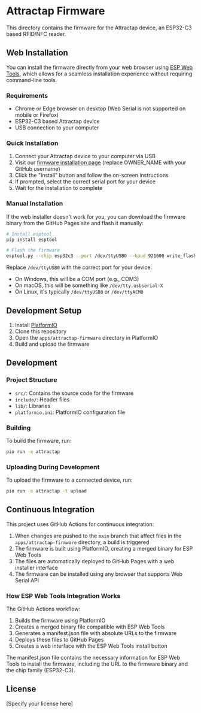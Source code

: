 # Attractap Firmware

This directory contains the firmware for the Attractap device, an ESP32-C3 based RFID/NFC reader.

## Web Installation

You can install the firmware directly from your web browser using [ESP Web Tools](https://esphome.github.io/esp-web-tools/), which allows for a seamless installation experience without requiring command-line tools.

### Requirements

- Chrome or Edge browser on desktop (Web Serial is not supported on mobile or Firefox)
- ESP32-C3 based Attractap device
- USB connection to your computer

### Quick Installation

1. Connect your Attractap device to your computer via USB
2. Visit our [firmware installation page](https://OWNER_NAME.github.io/Attraccess/) (replace OWNER_NAME with your GitHub username)
3. Click the "Install" button and follow the on-screen instructions
4. If prompted, select the correct serial port for your device
5. Wait for the installation to complete

### Manual Installation

If the web installer doesn't work for you, you can download the firmware binary from the GitHub Pages site and flash it manually:

```bash
# Install esptool
pip install esptool

# Flash the firmware
esptool.py --chip esp32c3 --port /dev/ttyUSB0 --baud 921600 write_flash 0x0 merged-firmware.bin
```

Replace `/dev/ttyUSB0` with the correct port for your device:

- On Windows, this will be a COM port (e.g., COM3)
- On macOS, this will be something like `/dev/tty.usbserial-X`
- On Linux, it's typically `/dev/ttyUSB0` or `/dev/ttyACM0`

## Development Setup

1. Install [PlatformIO](https://platformio.org/)
2. Clone this repository
3. Open the `apps/attractap-firmware` directory in PlatformIO
4. Build and upload the firmware

## Development

### Project Structure

- `src/`: Contains the source code for the firmware
- `include/`: Header files
- `lib/`: Libraries
- `platformio.ini`: PlatformIO configuration file

### Building

To build the firmware, run:

```bash
pio run -e attractap
```

### Uploading During Development

To upload the firmware to a connected device, run:

```bash
pio run -e attractap -t upload
```

## Continuous Integration

This project uses GitHub Actions for continuous integration:

1. When changes are pushed to the `main` branch that affect files in the `apps/attractap-firmware` directory, a build is triggered
2. The firmware is built using PlatformIO, creating a merged binary for ESP Web Tools
3. The files are automatically deployed to GitHub Pages with a web installer interface
4. The firmware can be installed using any browser that supports Web Serial API

### How ESP Web Tools Integration Works

The GitHub Actions workflow:

1. Builds the firmware using PlatformIO
2. Creates a merged binary file compatible with ESP Web Tools
3. Generates a manifest.json file with absolute URLs to the firmware
4. Deploys these files to GitHub Pages
5. Creates a web interface with the ESP Web Tools install button

The manifest.json file contains the necessary information for ESP Web Tools to install the firmware, including the URL to the firmware binary and the chip family (ESP32-C3).

## License

[Specify your license here]
